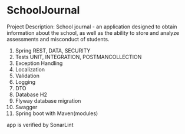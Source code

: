 # SchoolJournal

Project Description: School journal - an application designed to obtain information about the school,
as well as the ability to store and analyze assessments and misconduct of students. 


1. Spring REST, DATA, SECURITY
2. Tests UNIT, INTEGRATION, POSTMANCOLLECTION
3. Exception Handling
4. Localization
5. Validation
6. Logging
7. DTO
8. Database H2
9. Flyway database migration
10. Swagger
11. Spring boot with Maven(modules)

app is verified by SonarLint
